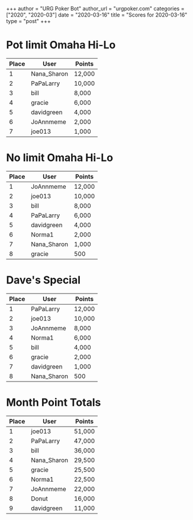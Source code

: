 +++
author = "URG Poker Bot"
author_url = "urgpoker.com"
categories = ["2020", "2020-03"]
date = "2020-03-16"
title = "Scores for 2020-03-16"
type = "post"
+++
# Pot limit Omaha Hi-Lo

| Place | User | Points |
|-------|------|--------|
| 1 | Nana_Sharon | 12,000 |
| 2 | PaPaLarry | 10,000 |
| 3 | bill | 8,000 |
| 4 | gracie | 6,000 |
| 5 | davidgreen | 4,000 |
| 6 | JoAnnmeme | 2,000 |
| 7 | joe013 | 1,000 |

# No limit Omaha Hi-Lo

| Place | User | Points |
|-------|------|--------|
| 1 | JoAnnmeme | 12,000 |
| 2 | joe013 | 10,000 |
| 3 | bill | 8,000 |
| 4 | PaPaLarry | 6,000 |
| 5 | davidgreen | 4,000 |
| 6 | Norma1 | 2,000 |
| 7 | Nana_Sharon | 1,000 |
| 8 | gracie | 500 |

# Dave's Special

| Place | User | Points |
|-------|------|--------|
| 1 | PaPaLarry | 12,000 |
| 2 | joe013 | 10,000 |
| 3 | JoAnnmeme | 8,000 |
| 4 | Norma1 | 6,000 |
| 5 | bill | 4,000 |
| 6 | gracie | 2,000 |
| 7 | davidgreen | 1,000 |
| 8 | Nana_Sharon | 500 |

# Month Point Totals

| Place | User | Points |
|-------|------|--------|
| 1 | joe013 | 51,000 |
| 2 | PaPaLarry | 47,000 |
| 3 | bill | 36,000 |
| 4 | Nana_Sharon | 29,500 |
| 5 | gracie | 25,500 |
| 6 | Norma1 | 22,500 |
| 7 | JoAnnmeme | 22,000 |
| 8 | Donut | 16,000 |
| 9 | davidgreen | 11,000 |
